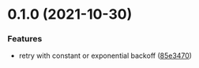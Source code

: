 # 0.1.0 (2021-10-30)


### Features

* retry with constant or exponential backoff ([85e3470](https://github.com/hei-school/avereno/commit/85e347029899015333b150720d70387f411a5cf2))



